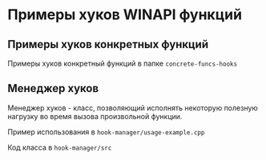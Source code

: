 # Примеры хуков WINAPI функций

## Примеры хуков конкретных функций

Примеры хуков конкретный функций в папке `concrete-funcs-hooks`

## Менеджер хуков

Менеджер хуков - класс, позволяющий исполнять некоторую полезную нагрузку во время вызова произвольной функции.

Пример использования в `hook-manager/usage-example.cpp`

Код класса в `hook-manager/src`